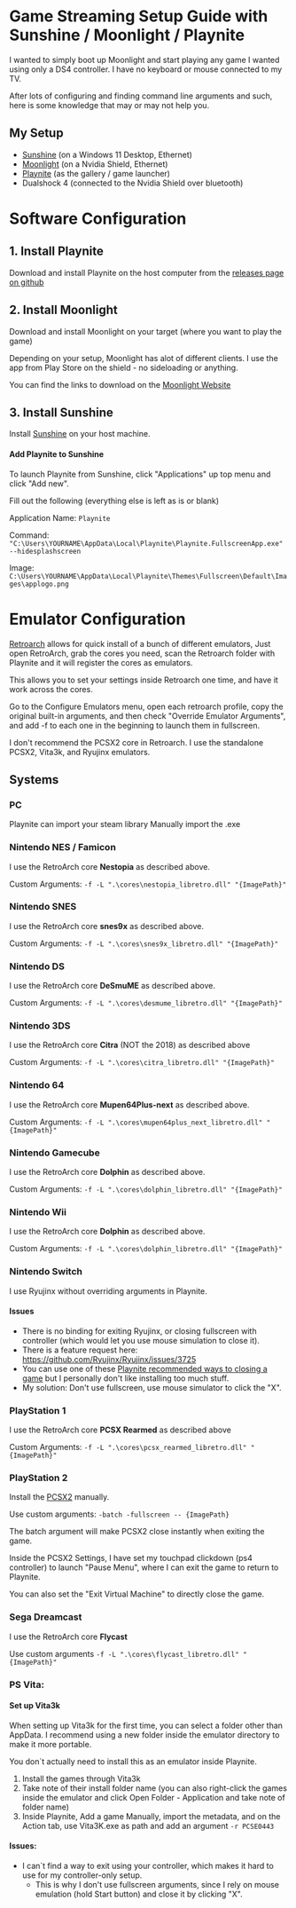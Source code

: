 # Game Streaming Setup Guide with Sunshine / Moonlight / Playnite

I wanted to simply boot up Moonlight and start playing any game I wanted using only a DS4 controller. I have no keyboard or mouse connected to my TV.

After lots of configuring and finding command line arguments and such, here is some knowledge that may or may not help you.

## My Setup

- [Sunshine](https://github.com/LizardByte/Sunshine)  (on a Windows 11 Desktop, Ethernet)
- [Moonlight](https://moonlight-stream.org/) (on a Nvidia Shield, Ethernet)
- [Playnite](https://github.com/JosefNemec/Playnite) (as the gallery / game launcher)
- Dualshock 4 (connected to the Nvidia Shield over bluetooth)

# Software Configuration

## 1. Install Playnite

Download and install Playnite on the host computer from the [releases page on github](https://github.com/JosefNemec/Playnite/releases)

## 2. Install Moonlight

Download and install Moonlight on your target (where you want to play the game)

Depending on your setup, Moonlight has alot of different clients. I use the app from Play Store on the shield - no sideloading or anything.

You can find the links to download on the [Moonlight Website](https://moonlight-stream.org/#)

## 3. Install Sunshine

Install [Sunshine](https://github.com/LizardByte/Sunshine/releases) on your host machine.

#### Add Playnite to Sunshine
To launch Playnite from Sunshine, click "Applications" up top menu and click "Add new".

Fill out the following (everything else is left as is or blank)

Application Name: `Playnite`

Command: `"C:\Users\YOURNAME\AppData\Local\Playnite\Playnite.FullscreenApp.exe" --hidesplashscreen`

Image: `C:\Users\YOURNAME\AppData\Local\Playnite\Themes\Fullscreen\Default\Images\applogo.png`



# Emulator Configuration

[Retroarch](https://github.com/libretro/RetroArch) allows for quick install of a bunch of different emulators, Just open RetroArch, grab the cores you need, scan the Retroarch folder with Playnite and it will register the cores as emulators.

This allows you to set your settings inside Retroarch one time, and have it work across the cores.

Go to the Configure Emulators menu, open each retroarch profile, copy the original built-in arguments, and then check "Override Emulator Arguments", and add -f to each one in the beginning to launch them in fullscreen.

I don't recommend the PCSX2 core in Retroarch. I use the standalone PCSX2, Vita3k, and Ryujinx emulators.

## Systems


### PC

Playnite can import your steam library
Manually import the .exe

### Nintendo NES / Famicon

I use the RetroArch core **Nestopia** as described above.

Custom Arguments: `-f -L ".\cores\nestopia_libretro.dll" "{ImagePath}"`

### Nintendo SNES

I use the RetroArch core **snes9x** as described above.

Custom Arguments: `-f -L ".\cores\snes9x_libretro.dll" "{ImagePath}"`

### Nintendo DS

I use the RetroArch core **DeSmuME** as described above.

Custom Arguments: `-f -L ".\cores\desmume_libretro.dll" "{ImagePath}"`

### Nintendo 3DS

I use the RetroArch core **Citra** (NOT the 2018) as described above

Custom Arguments: `-f -L ".\cores\citra_libretro.dll" "{ImagePath}"`

### Nintendo 64

I use the RetroArch core **Mupen64Plus-next** as described above.

Custom Arguments: `-f -L ".\cores\mupen64plus_next_libretro.dll" "{ImagePath}"`

### Nintendo Gamecube

I use the RetroArch core **Dolphin** as described above.

Custom Arguments: `-f -L ".\cores\dolphin_libretro.dll" "{ImagePath}"`

### Nintendo Wii

I use the RetroArch core **Dolphin** as described above.

Custom Arguments: `-f -L ".\cores\dolphin_libretro.dll" "{ImagePath}"`

### Nintendo Switch

I use Ryujinx without overriding arguments in Playnite.

#### Issues
- There is no binding for exiting Ryujinx, or closing fullscreen with controller (which would let you use mouse simulation to close it).
- There is a feature request here: https://github.com/Ryujinx/Ryujinx/issues/3725
- You can use one of these [Playnite recommended ways to closing a game](https://api.playnite.link/docs/manual/gettingStarted/helpAndTroubleshooting/faq.html#how-can-i-close-a-game-or-emulator-with-a-controller) but I personally don't like installing too much stuff.
- My solution: Don't use fullscreen, use mouse simulator to click the "X".

### PlayStation 1

I use the RetroArch core **PCSX Rearmed** as described above

Custom Arguments: `-f -L ".\cores\pcsx_rearmed_libretro.dll" "{ImagePath}"`

### PlayStation 2

Install the [PCSX2]("https://github.com/PCSX2/pcsx2") manually.

Use custom arguments: `-batch -fullscreen -- {ImagePath}`

The batch argument will make PCSX2 close instantly when exiting the game.

Inside the PCSX2 Settings, I have set my touchpad clickdown (ps4 controller) to launch "Pause Menu", where I can exit the game to return to Playnite.

You can also set the "Exit Virtual Machine" to directly close the game.

### Sega Dreamcast

I use the RetroArch core **Flycast**

Use custom arguments `-f -L ".\cores\flycast_libretro.dll" "{ImagePath}"`

### PS Vita:

#### Set up Vita3k
When setting up Vita3k for the first time, you can select a folder other than AppData. I recommend using a new folder inside the emulator directory to make it more portable.

You don`t actually need to install this as an emulator inside Playnite.

1. Install the games through Vita3k
2. Take note of their install folder name (you can also right-click the games inside the emulator and click Open Folder - Application and take note of folder name)
3. Inside Playnite, Add a game Manually, import the metadata, and on the Action tab, use Vita3K.exe as path and add an argument `-r PCSE0443`

#### Issues:
- I can`t find a way to exit using your controller, which makes it hard to use for my controller-only setup.
    - This is why I don't use fullscreen arguments, since I rely on mouse emulation (hold Start button) and close it by clicking "X".
